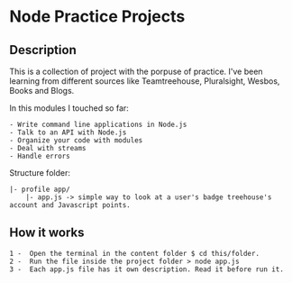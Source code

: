 # Node Practice Projects

## Description

This is a collection of project with the porpuse of practice. I've been learning from different sources like Teamtreehouse, Pluralsight, Wesbos, Books and Blogs.

In this modules I touched so far:

    - Write command line applications in Node.js
    - Talk to an API with Node.js
    - Organize your code with modules
    - Deal with streams
    - Handle errors


Structure folder:

    |- profile app/
        |- app.js -> simple way to look at a user's badge treehouse's account and Javascript points.

## How it works

    1 -  Open the terminal in the content folder $ cd this/folder.
    2 -  Run the file inside the project folder > node app.js 
    3 -  Each app.js file has it own description. Read it before run it.
